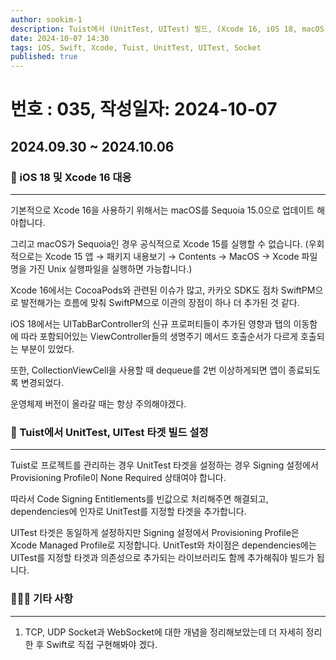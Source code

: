 ```yaml
---
author: sookim-1
description: Tuist에서 (UnitTest, UITest) 빌드, (Xcode 16, iOS 18, macOS 15) 관련 대응
date: 2024-10-07 14:30
tags: iOS, Swift, Xcode, Tuist, UnitTest, UITest, Socket
published: true
---
```

# 번호 : 035, 작성일자: 2024-10-07
## 2024.09.30 ~ 2024.10.06
### 🚨 iOS 18 및 Xcode 16 대응

---

기본적으로 Xcode 16을 사용하기 위해서는 macOS를 Sequoia 15.0으로 업데이트 해야합니다.

그리고 macOS가 Sequoia인 경우 공식적으로 Xcode 15를 실행할 수 없습니다. (우회적으로는 Xcode 15 앱 → 패키지 내용보기 → Contents → MacOS → Xcode 파일명을 가진 Unix 실행파일을 실행하면 가능합니다.)

Xcode 16에서는 CocoaPods와 관련된 이슈가 많고, 카카오 SDK도 점차 SwiftPM으로 발전해가는 흐름에 맞춰 SwiftPM으로 이관의 장점이 하나 더 추가된 것 같다.

iOS 18에서는 UITabBarController의 신규 프로퍼티들이 추가된 영향과 탭의 이동함에 따라 포함되어있는 ViewController들의 생명주기 메서드 호출순서가 다르게 호출되는 부분이 있었다.

또한, CollectionViewCell을 사용할 때 dequeue를 2번 이상하게되면 앱이 종료되도록 변경되었다.

운영체제 버전이 올라갈 때는 항상 주의해야겠다.

### 📂 Tuist에서 UnitTest, UITest 타겟 빌드 설정

---

Tuist로 프로젝트를 관리하는 경우 UnitTest 타겟을 설정하는 경우 Signing 설정에서 Provisioning Profile이 None Required 상태여야 합니다. 

따라서 Code Signing Entitlements를 빈값으로 처리해주면 해결되고, dependencies에 인자로 UnitTest를 지정할 타겟을 추가합니다.

UITest 타겟은 동일하게 설정하지만 Signing 설정에서 Provisioning Profile은 Xcode Managed Profile로 지정합니다. UnitTest와 차이점은 dependencies에는 UITest를 지정할 타겟과 의존성으로 추가되는 라이브러리도 함께 추가해줘야 빌드가 됩니다.

### 🙋🏻‍♂️ 기타 사항

---

1. TCP, UDP Socket과 WebSocket에 대한 개념을 정리해보았는데 더 자세히 정리한 후 Swift로 직접 구현해봐야 겠다.
